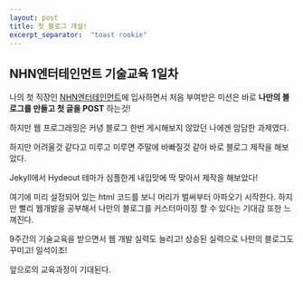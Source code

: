 ```yaml
---
layout: post
title: 첫 블로그 개설!
excerpt_separator:  "toast rookie"
---
```

## NHN엔터테인먼트 기술교육 1일차

나의 첫 직장인 [NHN엔터테인먼트](https://www.nhnent.com/)에 입사하면서 처음 부여받은 미션은 바로 **나만의 블로그를 만들고 첫 글을 POST** 하는것!

하지만 웹 프로그래밍은 커녕 블로그 한번 게시해보지 않았던 나에겐 암담한 과제였다.

하지만 어려울것 같다고 미루고 미루면 주말에 바빠질것 같아 바로 블로그 제작을 해보았다.

Jekyll에서 Hydeout 테마가 심플한게 내입맛에 딱 맞아서 제작을 해보았다!

여기에 미리 설정되어 있는 html 코드를 보니 머리가 벌써부터 아파오기 시작한다. 하지만 빨리 웹개발을 공부해서 나만의 블로그를 커스터마이징 할 수 있다는 기대감 또한 느껴진다.

9주간의 기술교육을 받으면서 웹 개발 실력도 늘리고! 상승된 실력으로 나만의 블로그도 꾸미고! 일석이조!

앞으로의 교육과정이 기대된다.
